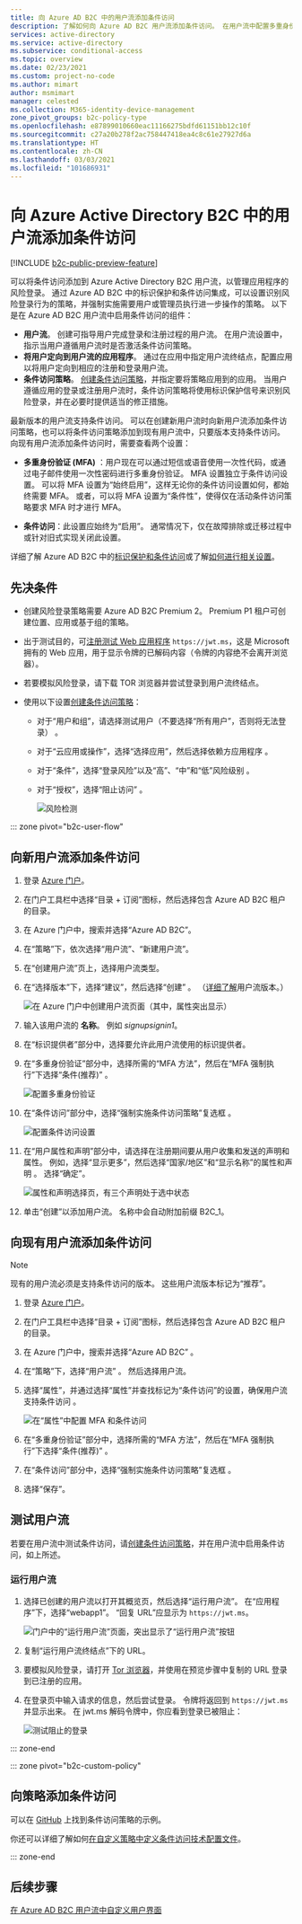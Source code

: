 ```yaml
---
title: 向 Azure AD B2C 中的用户流添加条件访问
description: 了解如何向 Azure AD B2C 用户流添加条件访问。 在用户流中配置多重身份验证 (MFA) 设置和条件访问策略，以强制实施策略并修正风险登录。
services: active-directory
ms.service: active-directory
ms.subservice: conditional-access
ms.topic: overview
ms.date: 02/23/2021
ms.custom: project-no-code
ms.author: mimart
author: msmimart
manager: celested
ms.collection: M365-identity-device-management
zone_pivot_groups: b2c-policy-type
ms.openlocfilehash: e87899010660eac11166275bdfd61151bb12c10f
ms.sourcegitcommit: c27a20b278f2ac758447418ea4c8c61e27927d6a
ms.translationtype: HT
ms.contentlocale: zh-CN
ms.lasthandoff: 03/03/2021
ms.locfileid: "101686931"
---
```

# <a name="add-conditional-access-to-user-flows-in-azure-active-directory-b2c"></a>向 Azure Active Directory B2C 中的用户流添加条件访问

[!INCLUDE [b2c-public-preview-feature](../../includes/active-directory-b2c-public-preview.md)]

可以将条件访问添加到 Azure Active Directory B2C 用户流，以管理应用程序的风险登录。 通过 Azure AD B2C 中的标识保护和条件访问集成，可以设置识别风险登录行为的策略，并强制实施需要用户或管理员执行进一步操作的策略。 以下是在 Azure AD B2C 用户流中启用条件访问的组件：

- **用户流**。 创建可指导用户完成登录和注册过程的用户流。 在用户流设置中，指示当用户遵循用户流时是否激活条件访问策略。
- **将用户定向到用户流的应用程序**。 通过在应用中指定用户流终结点，配置应用以将用户定向到相应的注册和登录用户流。
- **条件访问策略**。 [创建条件访问策略](conditional-access-identity-protection-setup.md)，并指定要将策略应用到的应用。 当用户遵循应用的登录或注册用户流时，条件访问策略将使用标识保护信号来识别风险登录，并在必要时提供适当的修正措施。

最新版本的用户流支持条件访问。 可以在创建新用户流时向新用户流添加条件访问策略，也可以将条件访问策略添加到现有用户流中，只要版本支持条件访问。 向现有用户流添加条件访问时，需要查看两个设置：

- **多重身份验证 (MFA)** ：用户现在可以通过短信或语音使用一次性代码，或通过电子邮件使用一次性密码进行多重身份验证。 MFA 设置独立于条件访问设置。 可以将 MFA 设置为“始终启用”，这样无论你的条件访问设置如何，都始终需要 MFA。 或者，可以将 MFA 设置为“条件性”，使得仅在活动条件访问策略要求 MFA 时才进行 MFA。

- **条件访问**：此设置应始终为“启用”。 通常情况下，仅在故障排除或迁移过程中或针对旧式实现关闭此设置。

详细了解 Azure AD B2C 中的[标识保护和条件访问](conditional-access-identity-protection-overview.md)或了解[如何进行相关设置](conditional-access-identity-protection-setup.md)。

## <a name="prerequisites"></a>先决条件

- 创建风险登录策略需要 Azure AD B2C Premium 2。 Premium P1 租户可创建位置、应用或基于组的策略。
- 出于测试目的，可[注册测试 Web 应用程序](tutorial-register-applications.md) `https://jwt.ms`，这是 Microsoft 拥有的 Web 应用，用于显示令牌的已解码内容（令牌的内容绝不会离开浏览器）。 
- 若要模拟风险登录，请下载 TOR 浏览器并尝试登录到用户流终结点。
- 使用以下设置[创建条件访问策略](conditional-access-identity-protection-setup.md)：
   
  - 对于“用户和组”，请选择测试用户（不要选择“所有用户”，否则将无法登录） 。
  - 对于“云应用或操作”，选择“选择应用”，然后选择依赖方应用程序 。
  - 对于“条件”，选择“登录风险”以及“高”、“中”和“低”风险级别   。
  - 对于“授权”，选择“阻止访问” 。

      ![风险检测](media/conditional-access-identity-protection-setup/test-conditional-access-policy.png)

::: zone pivot="b2c-user-flow"

## <a name="add-conditional-access-to-a-new-user-flow"></a>向新用户流添加条件访问

1. 登录 [Azure 门户](https://portal.azure.com)。
1. 在门户工具栏中选择“目录 + 订阅”图标，然后选择包含 Azure AD B2C 租户的目录。
1. 在 Azure 门户中，搜索并选择“Azure AD B2C”。
1. 在“策略”下，依次选择“用户流”、“新建用户流”。
1. 在“创建用户流”页上，选择用户流类型。
1. 在“选择版本”下，选择“建议”，然后选择“创建”  。 （[详细了解](user-flow-versions.md)用户流版本。）

    ![在 Azure 门户中创建用户流页面（其中，属性突出显示）](./media/tutorial-create-user-flows/select-version.png)

1. 输入该用户流的 **名称**。 例如 *signupsignin1*。
1. 在“标识提供者”部分中，选择要允许此用户流使用的标识提供者。
2. 在“多重身份验证”部分中，选择所需的“MFA 方法”，然后在“MFA 强制执行”下选择“条件(推荐)”   。
 
   ![配置多重身份验证](media/conditional-access-user-flow/configure-mfa.png)

1. 在“条件访问”部分中，选择“强制实施条件访问策略”复选框 。

   ![配置条件访问设置](media/conditional-access-user-flow/configure-conditional-access.png)

1. 在“用户属性和声明”部分中，请选择在注册期间要从用户收集和发送的声明和属性。 例如，选择“显示更多”，然后选择“国家/地区”和“显示名称”的属性和声明  。 选择“确定”。 

    ![属性和声明选择页，有三个声明处于选中状态](./media/conditional-access-user-flow/configure-user-attributes-claims.png)

1. 单击“创建”以添加用户流。 名称中会自动附加前缀 B2C_1。

## <a name="add-conditional-access-to-an-existing-user-flow"></a>向现有用户流添加条件访问

> [!NOTE]
> 现有的用户流必须是支持条件访问的版本。 这些用户流版本标记为“推荐”。

1. 登录 [Azure 门户](https://portal.azure.com)。

1. 在门户工具栏中选择“目录 + 订阅”图标，然后选择包含 Azure AD B2C 租户的目录。

1. 在 Azure 门户中，搜索并选择“Azure AD B2C”  。

1. 在“策略”下，选择“用户流” 。 然后选择用户流。

1. 选择“属性”，并通过选择“属性”并查找标记为“条件访问”的设置，确保用户流支持条件访问  。
 
   ![在“属性”中配置 MFA 和条件访问](media/conditional-access-user-flow/add-conditional-access.png)

1. 在“多重身份验证”部分中，选择所需的“MFA 方法”，然后在“MFA 强制执行”下选择“条件(推荐)”   。
 
1. 在“条件访问”部分中，选择“强制实施条件访问策略”复选框 。

1. 选择“保存”。

## <a name="test-the-user-flow"></a>测试用户流

若要在用户流中测试条件访问，请[创建条件访问策略](conditional-access-identity-protection-setup.md)，并在用户流中启用条件访问，如上所述。 


### <a name="run-the-user-flow"></a>运行用户流

1. 选择已创建的用户流以打开其概览页，然后选择“运行用户流”。 在“应用程序”下，选择“webapp1”。 “回复 URL”应显示为 `https://jwt.ms`。

   ![门户中的“运行用户流”页面，突出显示了“运行用户流”按钮](./media/tutorial-create-user-flows/signup-signin-run-now.PNG)

1. 复制“运行用户流终结点”下的 URL。

1. 要模拟风险登录，请打开 [Tor 浏览器](https://www.torproject.org/download/)，并使用在预览步骤中复制的 URL 登录到已注册的应用。

1. 在登录页中输入请求的信息，然后尝试登录。 令牌将返回到 `https://jwt.ms` 并显示出来。 在 jwt.ms 解码令牌中，你应看到登录已被阻止：

   ![测试阻止的登录](media/conditional-access-identity-protection-setup/test-blocked-sign-in.png)

::: zone-end

::: zone pivot="b2c-custom-policy"

## <a name="add-conditional-access-to-your-policy"></a>向策略添加条件访问

可以在 [GitHub](https://github.com/azure-ad-b2c/samples/tree/master/policies/conditional-access) 上找到条件访问策略的示例。

你还可以详细了解如何[在自定义策略中定义条件访问技术配置文件](conditional-access-technical-profile.md)。

::: zone-end

## <a name="next-steps"></a>后续步骤

[在 Azure AD B2C 用户流中自定义用户界面](customize-ui-with-html.md)
